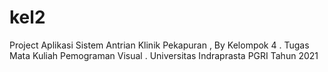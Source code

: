 # kel2
Project Aplikasi Sistem Antrian Klinik Pekapuran , By Kelompok 4 . Tugas Mata Kuliah Pemograman Visual . Universitas Indraprasta PGRI Tahun 2021


